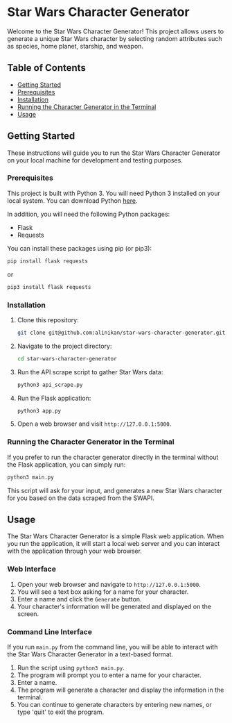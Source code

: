# Star Wars Character Generator

Welcome to the Star Wars Character Generator! This project allows users to generate a unique Star Wars character by selecting random attributes such as species, home planet, starship, and weapon. 

## Table of Contents
- [Getting Started](#getting-started)
- [Prerequisites](#prerequisites)
- [Installation](#installation)
- [Running the Character Generator in the Terminal](#running-the-character-generator-in-the-terminal)
- [Usage](#usage)

## Getting Started
These instructions will guide you to run the Star Wars Character Generator on your local machine for development and testing purposes.

### Prerequisites
This project is built with Python 3. You will need Python 3 installed on your local system. You can download Python [here](https://www.python.org/downloads/).

In addition, you will need the following Python packages:
- Flask
- Requests

You can install these packages using pip (or pip3):
```bash
pip install flask requests
```
or
```bash
pip3 install flask requests
```

### Installation
1. Clone this repository:
    ```bash
    git clone git@github.com:alinikan/star-wars-character-generator.git
    ```
2. Navigate to the project directory:
    ```bash
    cd star-wars-character-generator
    ```
3. Run the API scrape script to gather Star Wars data:
    ```bash
    python3 api_scrape.py
    ```
4. Run the Flask application:
    ```bash
    python3 app.py
    ```
5. Open a web browser and visit `http://127.0.0.1:5000`.

### Running the Character Generator in the Terminal
If you prefer to run the character generator directly in the terminal without the Flask application, you can simply run:
```bash
python3 main.py
```
This script will ask for your input, and generates a new Star Wars character for you based on the data scraped from the SWAPI.

## Usage

The Star Wars Character Generator is a simple Flask web application. When you run the application, it will start a local web server and you can interact with the application through your web browser.

### Web Interface
1. Open your web browser and navigate to `http://127.0.0.1:5000`.
2. You will see a text box asking for a name for your character.
3. Enter a name and click the `Generate` button.
4. Your character's information will be generated and displayed on the screen.

### Command Line Interface
If you run `main.py` from the command line, you will be able to interact with the Star Wars Character Generator in a text-based format.
1. Run the script using `python3 main.py`.
2. The program will prompt you to enter a name for your character.
3. Enter a name.
4. The program will generate a character and display the information in the terminal.
5. You can continue to generate characters by entering new names, or type 'quit' to exit the program.

